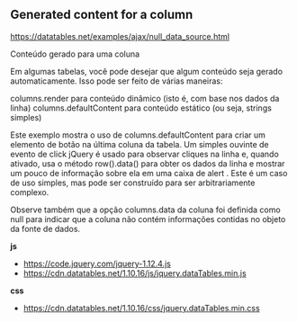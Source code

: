 ## Generated content for a column

https://datatables.net/examples/ajax/null_data_source.html

Conteúdo gerado para uma coluna

Em algumas tabelas, você pode desejar que algum conteúdo seja gerado automaticamente. Isso pode ser feito de várias maneiras:

columns.render para conteúdo dinâmico (isto é, com base nos dados da linha)
columns.defaultContent para conteúdo estático (ou seja, strings simples)

Este exemplo mostra o uso de columns.defaultContent para criar um elemento de botão na última coluna da tabela. Um simples ouvinte de evento de click jQuery é usado para observar cliques na linha e, quando ativado, usa o método row().data() para obter os dados da linha e mostrar um pouco de informação sobre ela em uma caixa de alert . Este é um caso de uso simples, mas pode ser construído para ser arbitrariamente complexo.

Observe também que a opção columns.data da coluna foi definida como null para indicar que a coluna não contém informações contidas no objeto da fonte de dados.

**js**
- https://code.jquery.com/jquery-1.12.4.js
- https://cdn.datatables.net/1.10.16/js/jquery.dataTables.min.js

**css**
- https://cdn.datatables.net/1.10.16/css/jquery.dataTables.min.css

